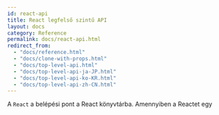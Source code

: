 ```yaml
---
id: react-api
title: React legfelső szintű API
layout: docs
category: Reference
permalink: docs/react-api.html
redirect_from:
  - "docs/reference.html"
  - "docs/clone-with-props.html"
  - "docs/top-level-api.html"
  - "docs/top-level-api-ja-JP.html"
  - "docs/top-level-api-ko-KR.html"
  - "docs/top-level-api-zh-CN.html"
---
```


A `React` a belépési pont a React könyvtárba. Amennyiben a Reactet egy <script> tag segítségével töltöd be, ezek a legfelsőbb szintű API-k a `React` globális változón keresztül lesznek elérhetőek. ES6 és npm esetében írhatod ezt: import React from 'react'. ES5 és npm esetében pedig írhatod az következőt: var React = require('react').

## Áttekintés {#overview}

### Komponensek {#components}

A React komponensek segítéségével a kezelőfelületet feldarabolhatod független, újrafelhasználható darabokká, és minden darabról elzártan tudsz gondolkozni. A React komponensek definiálhatók a `React.Component` vagy a `React.PureCompnent` alosztályozásával.

 - [`React.Component`](#reactcomponent)
 - [`React.PureComponent`](#reactpurecomponent)

Ha nem használsz ES6 osztályokat, használhatod a `create-react-class` modult. Több információért lásd: [A React használata ES6 nélkül](/docs/react-without-es6.html) fejezetet.

A React komponensek függvényekként is definiálhatóak, amiket be is tudunk csomagolni:

- [`React.memo`](#reactmemo)

### React elemek készítése {#creating-react-elements}

A kezelőfelületed leírásához a [JSX használatát](/docs/introducing-jsx.html) ajánljuk. Minden JSX elem csak szintaktikus cukor a [`React.createElement()`](#createelement) meghívásához. Ha JSX-t használsz, a következő metódusokat nem fogod közvetlenül meghívni.

- [`createElement()`](#createelement)
- [`createFactory()`](#createfactory)

Több információért lásd a [React JSX nélkül](/docs/react-without-jsx.html) fejezetet.

### Elemek transzformálása {#transforming-elements}

A `React` több API-t is kínál elemek manipulálásához:

- [`cloneElement()`](#cloneelement)
- [`isValidElement()`](#isvalidelement)
- [`React.Children`](#reactchildren)

### Töredékek {#fragments}

Ahhoz, hogy több elemet tudj egyszerre renderelni anélkül, hogy azokat becsomagolnád egy másik komponensbe, a `React` egy saját komponenst szolgáltat.

- [`React.Fragment`](#reactfragment)

### Refek {#refs}

- [`React.createRef`](#reactcreateref)
- [`React.forwardRef`](#reactforwardref)

### Felfüggesztés {#suspense}

A Suspense lehetővé teszi hogy a komponensek "várni tudjanak" valamire renderelés előtt. A Suspense jelenleg csak egy esetben használható: [komponensek dinamikus betöltése `React.lazy` segítségével](/docs/code-splitting.html#reactlazy). A jövőben más forgatókönyvek is támogatva lesznek, mint például az adatlehívás.

- [`React.lazy`](#reactlazy)
- [`React.Suspense`](#reactsuspense)

### Horgok {#hooks}

A *horgok* a React 16.8 egy új kiegészítései. Lehetővé teszik helyi állapot és egyéb React tulajdonságok használatát osztályok írása nélkül. A horgoknak van egy [saját dokumentáció fejezete](/docs/hooks-intro.html) és egy különálló API referenciája:

- [Alapvető horgok](/docs/hooks-reference.html#basic-hooks)
  - [`useState`](/docs/hooks-reference.html#usestate)
  - [`useEffect`](/docs/hooks-reference.html#useeffect)
  - [`useContext`](/docs/hooks-reference.html#usecontext)
- [Egyéb horgok](/docs/hooks-reference.html#additional-hooks)
  - [`useReducer`](/docs/hooks-reference.html#usereducer)
  - [`useCallback`](/docs/hooks-reference.html#usecallback)
  - [`useMemo`](/docs/hooks-reference.html#usememo)
  - [`useRef`](/docs/hooks-reference.html#useref)
  - [`useImperativeHandle`](/docs/hooks-reference.html#useimperativehandle)
  - [`useLayoutEffect`](/docs/hooks-reference.html#uselayouteffect)
  - [`useDebugValue`](/docs/hooks-reference.html#usedebugvalue)

* * *

## Referencia {#reference}

### `React.Component` {#reactcomponent}

A `React.Component` a React komponensek alaposztálya abban az esetben, ha azok [ES6 osztályokkal](https://developer.mozilla.org/en/docs/Web/JavaScript/Reference/Classes) vannak definiálva:

```javascript
class Greeting extends React.Component {
  render() {
    return <h1>Helló, {this.props.name}</h1>;
  }
}
```

Ha egy listát szeretnél a `React.Component` osztály metódusairól és tulajdonságairól, nézd meg a [React.Component API referenciát](/docs/react-component.html).

* * *

### `React.PureComponent` {#reactpurecomponent}

A `React.PureComponent` hasonló a [`React.Component`](#reactcomponent)-hez. A különbség annyi, hogy a [`React.Component`](#reactcomponent) nem implementálja a [`shouldComponentUpdate()`](/docs/react-component.html#shouldcomponentupdate) metódust, míg a `React.PureComponent` igen, egy sekély prop és állapot összehasonlítással.

Ha a React komponensed `render()` függvénye ugyanazt az eredményt rendereli ugyanazon propok és állapot esetében, akkor néhány esetben használhatod a `React.PureComponent`-t a teljesítmény fokozása érdekében.

> Megjegyzés
>
> A `React.PureComponent` `shouldComponentUpdate()` metódusa csak sekély objektum összehasonlítást végez. Ha az objektumok komplex adatstruktúrákat tartalmaznak, az hamisan negatívat eredményezhet mélyebb különbségek esetében. Csak akkor terjessz ki a `PureComponent`-el, ha egyszerű propokra és állapotra számítasz, vagy használd a [`forceUpdate()`](/docs/react-component.html#forceupdate) metódust ha tudod, hogy a mély adatstruktúrák megváltoztak. Vagy vedd fontolóra [megváltoztathatatlan objektumok](https://facebook.github.io/immutable-js/) használatát a mélyebb adatstruktúrák gyors összehasonlításának megkönnyítése érdekében.
>
> Továbbá a `React.PureComponent` `shouldComponentUpdate()` metódusa kihagyja a prop frissítéseket a komponens teljes alfája esetén. Bizonyosodj meg róla, hogy a komponens minden gyermeke szintúgy "tiszta" (pure).

* * *

### `React.memo` {#reactmemo}

```javascript
const MyComponent = React.memo(function MyComponent(props) {
  /* renderelés propok használatával */
});
```

A `React.memo` egy [felsőbb rendű komponens](/docs/higher-order-components.html).

Ha a függvény komponensed ugyanazt rendereli ugyanazon propok esetében, csomagold be egy `React.memo` meghívásba, hogy bizonyos esetekben memoizálni tudd az eredményt a teljesítmény fokozása érdekében. Ez azt jelenti, hogy a React kihagyja a komponens renderelését, és újrafelhasználja az utoljára renderelt eredményt.

A `React.memo` csak a propok változásait figyeli. Ha a `React.memo`-val körbevett függvényed implementációja rendelkezik egy [`useState`](/docs/hooks-state.html), [`useReducer`](/docs/hooks-reference.html#usereducer) vagy [`useContext`](/docs/hooks-reference.html#usecontext) horoggal, az újra lesz renderelve, amennyiben az állapot vagy a kontextus megváltozik.

Komplex prop objektumok esetében alapértelmezés szerint csak sekély összehasonlítást végez. Ha teljes kontrollt szeretnél az összehasonlítás felett, a második argumentumként megadhatsz egy egyedi összehasonlító függvényt.

```javascript
function MyComponent(props) {
  /* renderelés propok használatával */
}
function areEqual(prevProps, nextProps) {
  /*
  abban az esetben ha a nextProps-ot a rendernek átadva
  ugyanazt az eredményt kapnánk mint a prevProps esetében,
  adj vissza true értéket,
  máskülönben pedig false-t
  */
}
export default React.memo(MyComponent, areEqual);
```

Ez a metódus csakis **[a teljesítmény optimalizálása](/docs/optimizing-performance.html)** céljából létezik. Ne bízd magad rá csak azért, hogy "elkerülj" néhány renderelést, mivel ez hibákhoz vezethet.

> Megjegyzés
>
> A [`shouldComponentUpdate()`](/docs/react-component.html#shouldcomponentupdate) osztálykomponens metódussal ellentétben, az `areEqual` függvény `true` értéket ad vissza, ha a propok egyenlőek, és `false` értéket ha nem azok. Ez a `shouldComponentUpdate` inverze.

* * *

### `createElement()` {#createelement}

```javascript
React.createElement(
  type,
  [props],
  [...children]
)
```

Egy adott típusú [React elemet](/docs/rendering-elements.html) készít és ad vissza. A type argumentum lehet egy címke név sztring (mint például `'div'` vagy `'span'`), egy [React komponens](/docs/components-and-props.html) típus (akár osztály vagy függvény), vagy egy [React töredék](#reactfragment) típus.

A [JSX](/docs/introducing-jsx.html)-ben írt kód át lesz konvertálva, hogy az a `React.createElement()`-et használja. Ha JSX-et használsz, a `React.createElement()`-et tipikusan nem kell közvetlenül meghívnod. Nézd meg a [React JSX nélkül](/docs/react-without-jsx.html) fejezetet, ha többet akarsz megtudni.

* * *

### `cloneElement()` {#cloneelement}

```
React.cloneElement(
  element,
  [props],
  [...children]
)
```

Egy `element`-et alapul véve egy új React elemet klónoz és ad vissza. A keletkezett elem rendelkezni fog az eredeti elem és az új propok sekély összefonásával. Az új gyermekek átveszik a meglévő gyermekek helyét. A `key` és `ref` attribútumok meg lesznek tartva az eredeti elemből.

A `React.cloneElement()` majdnem ekvivalens ezzel:

```js
<element.type {...element.props} {...props}>{children}</element.type>
```

De a `ref` attribútumokat is megőrzi. Ez azt jelenti, hogy ha egy olyan gyermeket kapsz, ami rendelkezik `ref`-el, akkor azt nem fogod véletlenül sem ellopni az ősöktől. Az új elemhez ugyanaz a `ref` lesz hozzákapcsolva.

Ez az API az elavult `React.addons.cloneWithProps()` leváltására lett létrehozva.

* * *

### `createFactory()` {#createfactory}

```javascript
React.createFactory(type)
```

Egy függvényt ad vissza ami bizonyos típusú React elemeket produkál. Mint ahogy a [`React.createElement()`](#createelement) esetében is, a type argumentum lehet egy címke név sztring (mint például `'div'` vagy `'span'`), egy [React komponens](/docs/components-and-props.html) típus (akár osztály vagy függvény), vagy egy [React töredék](#reactfragment) típus.

Ez a segédfüggvény egy korábbról örökölt függvénynek számít, és arra biztatunk, hogy inkább használj JSX-et, vagy közvetlenül a `React.createElement()`-et.

Ha JSX-et használsz, a `React.createFactory()`-t általában nem fogod közvetlenül meghívni. Nézd meg a [React JSX nélkül](/docs/react-without-jsx.html) fejezetet, ha többet akarsz megtudni.

* * *

### `isValidElement()` {#isvalidelement}

```javascript
React.isValidElement(object)
```

Azt ellenőrzi, hogy az objektum érvényes React elemnek minősül-e. `true` vagy `false` értéket ad vissza.

* * *

### `React.Children` {#reactchildren}

A `React.Children` segédeszközként szolgál, ha a nem áttetsző `this.props.children` adatstruktúrával kell dolgozni.

#### `React.Children.map` {#reactchildrenmap}

```javascript
React.Children.map(children, function[(thisArg)])
```

Egy függvényt hív meg a `this`-t `thisArg`-ra állítva a `children` minden közvetlen gyermekén. Ha a `children` egy tömb, akkor azt bejárva a függvény minden gyermeken meg lesz hívva. Ha a children `null` vagy `undefined` értékű, ez a metódus `null` vagy `undefined` értéket ad vissza egy tömb helyett.

> Megjegyzés
>
> Ha a `children` egy `Fragment` akkor az egy szimpla gyermekként lesz kezelve, ezért nem lesz bejárva.

#### `React.Children.forEach` {#reactchildrenforeach}

```javascript
React.Children.forEach(children, function[(thisArg)])
```

Mint a [`React.Children.map()`](#reactchildrenmap) de nem ad vissza tömböt.

#### `React.Children.count` {#reactchildrencount}

```javascript
React.Children.count(children)
```

Az `children`-ben lévő összes komponens számát adja vissza, egyenlő azzal ahányszor a visszahívó függvény át lett adva a `map` vagy `forEach`-nek.

#### `React.Children.only` {#reactchildrenonly}

```javascript
React.Children.only(children)
```

Azt ellenőrzi, hogy a `children`-nek csak egy gyermeke van-e (egy React elemből áll), és visszaadja azt. Máskülönben ez a metódus egy hibát dob.

> Megjegyzés:
>
> A `React.Children.only()` nem fogadja el a [`React.Children.map()`](#reactchildrenmap) visszaadott értékét, mert az egy tömb, nem pedig egy React elem.

#### `React.Children.toArray` {#reactchildrentoarray}

```javascript
React.Children.toArray(children)
```

A nem áttetsző `children` adatstruktúrát adja vissza egy lapos tömbként, egy kulcsot rendelve minden gyermekhez. Hasznos lehet ha gyermekek listáját akarod manipulálni a render metódusodban, különösen ha át akarod rendezni, vagy le akarsz vágni a `this.props.children`-ből mielőtt azt lejjebb adod.

> Megjegyzés:
>
> Gyermekek listájának lapítása közben a `React.Children.toArray()` megváltoztatja a kulcsokat a beágyazott tömbök szemantikájának megtartása érdekében. Azaz a `toArray` a visszaadott tömbben minden kulcshoz hozzáad egy prefixumot, hogy minden elem kulcsa az azt tartalmazó tömb hatókörében legyen.

* * *

### `React.Fragment` {#reactfragment}

A `React.Fragment` komponens több elem visszaadását teszi lehetővé a `render()` metódusban anélkül, hogy új DOM elemet hozna létre.

```javascript
render() {
  return (
    <React.Fragment>
      Valami szöveg.
      <h2>Egy fejléc</h2>
    </React.Fragment>
  );
}
```

Használhatod a gyorsított `<></>` szintaxissal is. Még több információért nézd meg a [React v16.2.0 Továbbfejlesztett Töredékek támogatás](/blog/2017/11/28/react-v16.2.0-fragment-support.html) blog posztot.


### `React.createRef` {#reactcreateref}

A `React.createRef` egy [ref](/docs/refs-and-the-dom.html)-et hoz létre, amit a ref attribútummal csatolhatunk React elemekhez.
`embed:16-3-release-blog-post/create-ref-example.js`

### `React.forwardRef` {#reactforwardref}

A `React.forwardRef` egy React komponenst hoz létre, ami továbbadja a kapott [ref](/docs/refs-and-the-dom.html) attribútumot egy másik komponensnek lejjebb a komponensfában. Ezt nem gyakran kell alkalmazni, de két speciális esetben hasznos tud lenni:

* [Refek továbbítása DOM elemeknek](/docs/forwarding-refs.html#forwarding-refs-to-dom-components)
* [Refek továbbítása felsőbb rendű komponenseknek](/docs/forwarding-refs.html#forwarding-refs-in-higher-order-components)

A `React.forwardRef` egy renderelő függvényt fogad argumentumként. A React ezt a függvényt hívja meg a `props` és `ref` argumentumokkal. Ez a függvény egy React csomópontot kell, hogy visszaadjon.

`embed:reference-react-forward-ref.js`

A fenti példában a React továbbad egy a `<FancyButton ref={ref}>` elemnek adott `ref`-et második argumentumként a renderelő függvénynek a `React.forwardRef` meghívásában. Ez a renderelő függvény továbbadja a `ref`-et a `<button ref={ref}>` elemnek.

Ennek eredményeképp, azután hogy a React hozzácsatolja a refet, a `ref.current` közvetlenül a `<button>` DOM elem példányára fog mutatni.

További információért nézd meg a [refek továbbítása](/docs/forwarding-refs.html) fejezetet.

### `React.lazy` {#reactlazy}

A `React.lazy()` segítségével egy dinamikusan betöltődő komponenst tudsz definiálni. Ez segít csökkenteni az összecsomagolt kód méretét úgy, hogy a kezdetleges renderelés által nem használt komponensek betöltése késleltetve lesz.

A használatáról többet tanulhatsz a [kód felvágás dokumentációban](/docs/code-splitting.html#reactlazy). Valószínűleg [ezt a cikket](https://medium.com/@pomber/lazy-loading-and-preloading-components-in-react-16-6-804de091c82d) is megnézheted, ami részletesebben is elmagyarázza a használatot.

```js
// Ez a komponens dinamikusan van betöltve
const SomeComponent = React.lazy(() => import('./SomeComponent'));
```

Megjegyzendő, hogy a `lazy` komponensek renderelése megköveteli, hogy valahol feljebb a komponensfában legyen egy `<React.Suspense>`. Így tudsz megadni egy betöltés indikátort.

> **Megjegyzés**
>
> A `React.lazy` használata dinamikus import segítségével megköveteli, hogy a Promise objektum elérhető legyen a JS környezetben. Ez IE11 és az alatt egy polyfill használatát követeli meg.

### `React.Suspense` {#reactsuspense}

A `React.Suspense` segítségével egy betöltés indikátort tudsz megadni abban az esetben ha néhány komponens a komponensfában lejjebb még nem áll készen renderelésre. Jelenleg a `<React.Suspense>` **egyetlen** támogatott esete a lustán betöltő komponensek:

```js
// Ez a komponens dinamikusan van betöltve
const OtherComponent = React.lazy(() => import('./OtherComponent'));

function MyComponent() {
  return (
    // Amíg az OtherComponent tölt, mutasd a <Spinner>-t
    <React.Suspense fallback={<Spinner />}>
      <div>
        <OtherComponent />
      </div>
    </React.Suspense>
  );
}
```

A [kód felvágó útmutatónkban](/docs/code-splitting.html#reactlazy) ez dokumentálva van. Jegyezd meg, hogy a `lazy` (lusta) komponensek lehetnek mélyen a `Suspense` fában -- nem kell mindegyiket egyesével körbevenni. A legjobb gyakorlat ha a `<Suspense>`-t oda helyezed ahol egy betöltés indikátort akarsz látni, a `lazy()`-t pedig oda ahol kódot akarsz felvágni.

Bár ez jelenleg még nem támogatott, a jövőben a `Suspense` több forgatókönyvet fog támogatni, mint például adatlehívást. Erről az [ütemtervünkben](/blog/2018/11/27/react-16-roadmap.html) olvashatsz.

>Megjegyzés:
>
> A `ReactDOMServer` még nem támogatja a `React.lazy()`-t és a `<React.Suspense>`-t. Ez egy köztudott limitáció, ami a jövőben kerül megoldásra.
